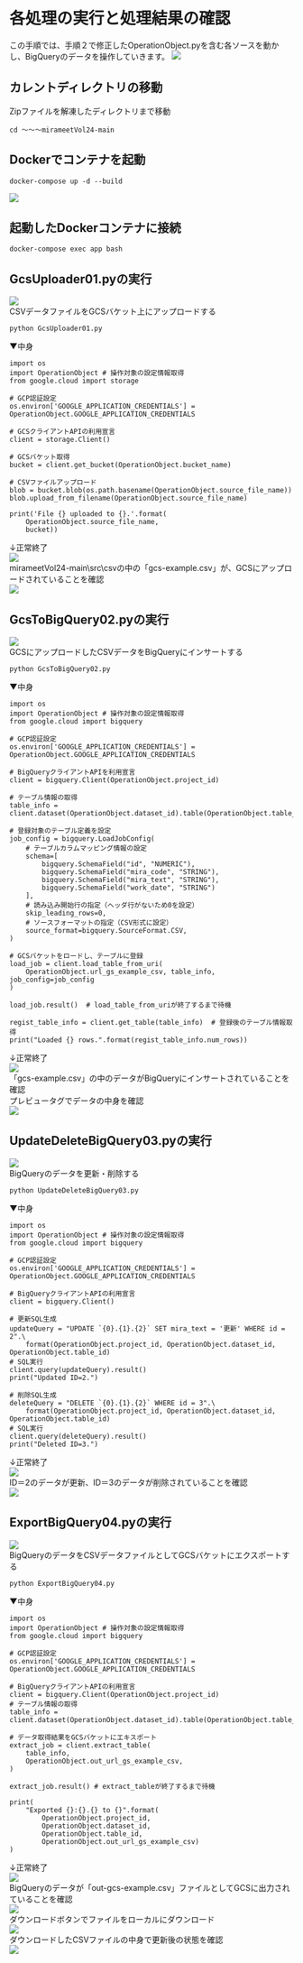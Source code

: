 # 各処理の実行と処理結果の確認  
この手順では、手順２で修正したOperationObject.pyを含む各ソースを動かし、BigQueryのデータを操作していきます。
![](img/draw_flow_3.png)  


## カレントディレクトリの移動  
Zipファイルを解凍したディレクトリまで移動  
```
cd ～～～mirameetVol24-main
```

## Dockerでコンテナを起動  
```
docker-compose up -d --build
```
![](img/docker-build.png)  


## 起動したDockerコンテナに接続  
```  
docker-compose exec app bash
```  


## GcsUploader01.pyの実行 
![](img/draw_flow_3-1.png)  
CSVデータファイルをGCSバケット上にアップロードする  
```
python GcsUploader01.py
```
▼中身
```
import os
import OperationObject # 操作対象の設定情報取得
from google.cloud import storage

# GCP認証設定
os.environ['GOOGLE_APPLICATION_CREDENTIALS'] = OperationObject.GOOGLE_APPLICATION_CREDENTIALS

# GCSクライアントAPIの利用宣言
client = storage.Client()

# GCSバケット取得
bucket = client.get_bucket(OperationObject.bucket_name)

# CSVファイルアップロード
blob = bucket.blob(os.path.basename(OperationObject.source_file_name))
blob.upload_from_filename(OperationObject.source_file_name)

print('File {} uploaded to {}.'.format(
    OperationObject.source_file_name,
    bucket))
```
↓正常終了  
![](img/01py01.png)  
mirameetVol24-main\src\csvの中の「gcs-example.csv」が、GCSにアップロードされていることを確認  
![](img/01py02.png)  

## GcsToBigQuery02.pyの実行  
![](img/draw_flow_3-2.png)  
GCSにアップロードしたCSVデータをBigQueryにインサートする  
```
python GcsToBigQuery02.py
```
▼中身
```
import os
import OperationObject # 操作対象の設定情報取得
from google.cloud import bigquery

# GCP認証設定
os.environ['GOOGLE_APPLICATION_CREDENTIALS'] = OperationObject.GOOGLE_APPLICATION_CREDENTIALS

# BigQueryクライアントAPIを利用宣言
client = bigquery.Client(OperationObject.project_id)

# テーブル情報の取得
table_info = client.dataset(OperationObject.dataset_id).table(OperationObject.table_id)

# 登録対象のテーブル定義を設定
job_config = bigquery.LoadJobConfig(
    # テーブルカラムマッピング情報の設定
    schema=[
        bigquery.SchemaField("id", "NUMERIC"),
        bigquery.SchemaField("mira_code", "STRING"),
        bigquery.SchemaField("mira_text", "STRING"),
        bigquery.SchemaField("work_date", "STRING")
    ],
    # 読み込み開始行の指定（ヘッダ行がないため0を設定）
    skip_leading_rows=0,
    # ソースフォーマットの指定（CSV形式に設定）
    source_format=bigquery.SourceFormat.CSV,
)

# GCSバケットをロードし、テーブルに登録
load_job = client.load_table_from_uri(
    OperationObject.url_gs_example_csv, table_info, job_config=job_config
)

load_job.result()  # load_table_from_uriが終了するまで待機

regist_table_info = client.get_table(table_info)  # 登録後のテーブル情報取得
print("Loaded {} rows.".format(regist_table_info.num_rows))
```
↓正常終了  
![](img/02py01.png)  
「gcs-example.csv」の中のデータがBigQueryにインサートされていることを確認  
プレビュータグでデータの中身を確認  
![](img/02py03.png)  

## UpdateDeleteBigQuery03.pyの実行  
![](img/draw_flow_3-3.png)  
BigQueryのデータを更新・削除する  
```
python UpdateDeleteBigQuery03.py
```
▼中身
```
import os
import OperationObject # 操作対象の設定情報取得
from google.cloud import bigquery

# GCP認証設定
os.environ['GOOGLE_APPLICATION_CREDENTIALS'] = OperationObject.GOOGLE_APPLICATION_CREDENTIALS

# BigQueryクライアントAPIの利用宣言
client = bigquery.Client()

# 更新SQL生成
updateQuery = "UPDATE `{0}.{1}.{2}` SET mira_text = '更新' WHERE id = 2".\
    format(OperationObject.project_id, OperationObject.dataset_id, OperationObject.table_id)
# SQL実行
client.query(updateQuery).result()
print("Updated ID=2.")

# 削除SQL生成
deleteQuery = "DELETE `{0}.{1}.{2}` WHERE id = 3".\
    format(OperationObject.project_id, OperationObject.dataset_id, OperationObject.table_id)
# SQL実行
client.query(deleteQuery).result()
print("Deleted ID=3.")
```
↓正常終了  
![](img/03py01.png)  
ID＝2のデータが更新、ID＝3のデータが削除されていることを確認  
![](img/03py02.png)  

## ExportBigQuery04.pyの実行  
![](img/draw_flow_3-4.png)  
BigQueryのデータをCSVデータファイルとしてGCSバケットにエクスポートする  
```
python ExportBigQuery04.py
```
▼中身
```
import os
import OperationObject # 操作対象の設定情報取得
from google.cloud import bigquery

# GCP認証設定
os.environ['GOOGLE_APPLICATION_CREDENTIALS'] = OperationObject.GOOGLE_APPLICATION_CREDENTIALS

# BigQueryクライアントAPIの利用宣言
client = bigquery.Client(OperationObject.project_id)
# テーブル情報の取得
table_info = client.dataset(OperationObject.dataset_id).table(OperationObject.table_id)

# データ取得結果をGCSバケットにエキスポート 
extract_job = client.extract_table(
    table_info,
    OperationObject.out_url_gs_example_csv,
)

extract_job.result() # extract_tableが終了するまで待機

print(
    "Exported {}:{}.{} to {}".format(
        OperationObject.project_id,
        OperationObject.dataset_id,
        OperationObject.table_id,
        OperationObject.out_url_gs_example_csv)
)
```
↓正常終了  
![](img/04py01.png)  
BigQueryのデータが「out-gcs-example.csv」ファイルとしてGCSに出力されていることを確認  
![](img/04py02.png)  
ダウンロードボタンでファイルをローカルにダウンロード  
![](img/04py03.png)  
ダウンロードしたCSVファイルの中身で更新後の状態を確認  
![](img/04py04.png)  

